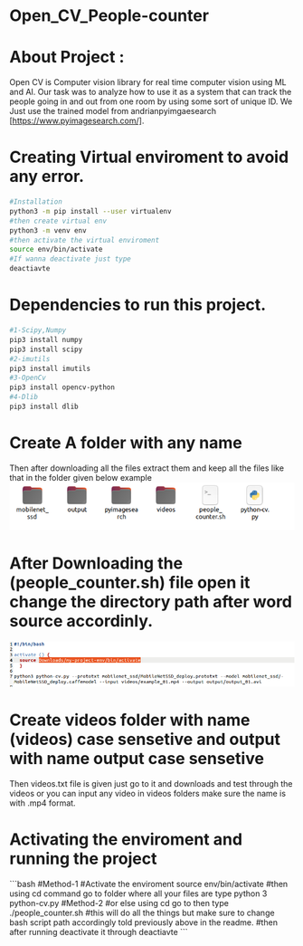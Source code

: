 # Open_CV_People-counter

<h1>About Project :</h1>

Open CV is Computer vision library for real time computer vision using ML and AI. Our task was to analyze how to use it as a system that can track the people going in and out from one room by using some sort of unique ID. We Just use the trained model from andrianpyimgaesearch [https://www.pyimagesearch.com/]. 

<h1>Creating Virtual enviroment to avoid any error.</h1>

 ```bash
#Installation
python3 -m pip install --user virtualenv
#then create virtual env 
python3 -m venv env
#then activate the virtual enviroment
source env/bin/activate
#If wanna deactivate just type
deactiavte
```
<h1>Dependencies to run this project.</h1>

 ```bash
#1-Scipy,Numpy
pip3 install numpy
pip3 install scipy
#2-imutils
pip3 install imutils
#3-OpenCv
pip3 install opencv-python
#4-Dlib
pip3 install dlib
```
<h1>Create A folder with any name</h1>
Then after downloading all the files extract them and keep all the files like that in the folder given below example
<img src="pic1.png" alt="pic1">

<h1>After Downloading the (people_counter.sh) file open it change the directory path after word source accordinly.</h1>
<img src="pic2.png" alt="pic2">

<h1>Create videos folder with name (videos) case sensetive and output with name output case sensetive</h1>
<p>Then videos.txt file is given just go to it and downloads and test through the videos or you can input any video in videos folders make sure the name is with .mp4 format.
 
 <h1>Activating the enviroment and running the project</h1>
```bash
 #Method-1
 #Activate the enviroment
 source env/bin/activate
 #then using cd command go to folder where all your files are type
 python 3 python-cv.py
 #Method-2
 #or else using cd go to then type
 ./people_counter.sh 
 #this will do all the things but make sure to change bash script path accordingly told previously above in the readme.
 #then after running deactivate it through
 deactiavte
```
